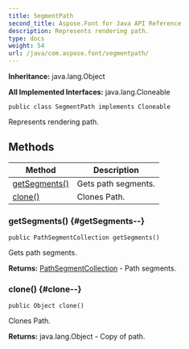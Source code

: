 ```yaml
---
title: SegmentPath
second_title: Aspose.Font for Java API Reference
description: Represents rendering path.
type: docs
weight: 54
url: /java/com.aspose.font/segmentpath/
---
```

**Inheritance:**
java.lang.Object

**All Implemented Interfaces:**
java.lang.Cloneable
```
public class SegmentPath implements Cloneable
```

Represents rendering path.
## Methods

| Method | Description |
| --- | --- |
| [getSegments()](#getSegments--) | Gets path segments. |
| [clone()](#clone--) | Clones Path. |
### getSegments() {#getSegments--}
```
public PathSegmentCollection getSegments()
```


Gets path segments.

**Returns:**
[PathSegmentCollection](../../com.aspose.font/pathsegmentcollection) - Path segments.
### clone() {#clone--}
```
public Object clone()
```


Clones Path.

**Returns:**
java.lang.Object - Copy of path.
